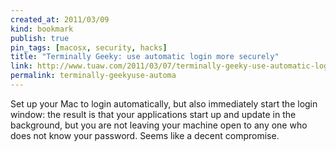 ```yaml
---
created_at: 2011/03/09
kind: bookmark
publish: true
pin_tags: [macosx, security, hacks]
title: "Terminally Geeky: use automatic login more securely"
link: http://www.tuaw.com/2011/03/07/terminally-geeky-use-automatic-login-more-securely/
permalink: terminally-geekyuse-automa
---
```


Set up your Mac to login automatically, but also immediately start the login window: the result is that your applications start up and update in the background, but you are not leaving your machine open to any one who does not know your password. Seems like a decent compromise.
